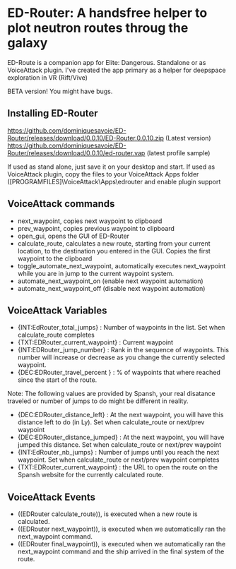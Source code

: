 # ED-Router: A handsfree helper to plot neutron routes throug the galaxy

ED-Route is a companion app for Elite: Dangerous. Standalone or as VoiceAttack plugin.
I've created the app primary as a helper for deepspace exploration in VR (Rift/Vive)

BETA version! You might have bugs.

## Installing ED-Router

https://github.com/dominiquesavoie/ED-Router/releases/download/0.0.10/ED-Router.0.0.10.zip (Latest version)
https://github.com/dominiquesavoie/ED-Router/releases/download/0.0.10/ed-router.vap (latest profile sample)


If used as stand alone, just save it on your desktop and start.
If used as VoiceAttack plugin, copy the files to your VoiceAttack Apps folder ([PROGRAMFILES]\VoiceAttack\Apps\edrouter and enable plugin support

## VoiceAttack commands

* next_waypoint, copies next waypoint to clipboard
* prev_waypoint, copies previous waypoint to clipboard
* open_gui, opens the GUI of ED-Router
* calculate_route, calculates a new route, starting from your current location, to the destination you entered in the GUI. Copies the first waypoint to the clipboard
* toggle_automate_next_waypoint, automatically executes next_waypoint while you are in jump to the current waypoint system.
* automate_next_waypoint_on (enable next waypoint automation)
* automate_next_waypoint_off (disable next waypoint automation)

## VoiceAttack Variables
* {INT:EdRouter_total_jumps} : Number of waypoints in the list. Set when calculate_route completes
* {TXT:EDRouter_current_waypoint} : Current waypoint
* {INT:EDRouter_jump_number} : Rank in the sequence of waypoints. This number will increase or decrease as you change the currently selected waypoint.
* {DEC:EDRouter_travel_percent } : % of waypoints that where reached since the start of the route.

Note: The following values are provided by Spansh, your real disatance traveled or number of jumps to do might be different in reality.
* {DEC:EDRouter_distance_left} : At the next waypoint, you will have this distance left to do (in Ly). Set when calculate_route or next/prev waypoint
* {DEC:EDRouter_distance_jumped} : At the next waypoint, you will have jumped this distance. Set when calculate_route or next/prev waypoint
* {INT:EdRouter_nb_jumps} : Number of jumps until you reach the next waypoint. Set when calculate_route or next/prev waypoint completes
* {TXT:EDRouter_current_waypoint} : the URL to open the route on the Spansh website for the currently calculated route. 

## VoiceAttack Events

* ((EDRouter calculate_route)), is executed when a new route is calculated.
* ((EDRouter next_waypoint)), is executed when we automatically ran the next_waypoint command.
* ((EDRouter final_waypoint)), is executed when we automatically ran the next_waypoint command and the ship arrived in the final system of the route.
